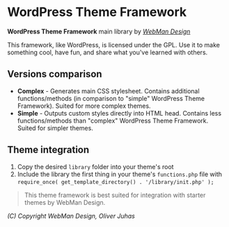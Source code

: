 # WordPress Theme Framework

**WordPress Theme Framework** main library by [*WebMan Design*](http://www.webmandesign.eu)

This framework, like WordPress, is licensed under the GPL.
Use it to make something cool, have fun, and share what you've learned with others.

## Versions comparison

* **Complex** - Generates main CSS stylesheet. Contains additional functions/methods (in comparison to "simple" WordPress Theme Framework). Suited for more complex themes.
* **Simple** - Outputs custom styles directly into HTML head. Contains less functions/methods than "complex" WordPress Theme Framework. Suited for simpler themes.

## Theme integration

1. Copy the desired `library` folder into your theme's root
2. Include the library the first thing in your theme's `functions.php` file with `require_once( get_template_directory() . '/library/init.php' );`

> This theme framework is best suited for integration with starter themes by WebMan Design.

*(C) Copyright WebMan Design, Oliver Juhas*
